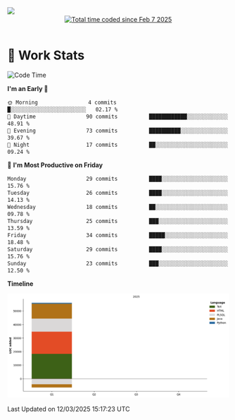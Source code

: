 <img src="https://capsule-render.vercel.app/api?type=waving&color=E0D7C8&height=200&section=header&text=Jeong8333&animation=fadeIn&fontColor=6D4930&fontSize=65&fontAlignY=60&stroke=6D4930&strokeWidth=3" />

<div align = center>
<a href="https://wakatime.com/@9207cd9b-e0ca-4b15-bb6a-6ad0a31854f8"><img src="https://wakatime.com/badge/user/9207cd9b-e0ca-4b15-bb6a-6ad0a31854f8.svg" alt="Total time coded since Feb 7 2025" /></a>
</div>
<br>

# 📝 **Work Stats**


<!--START_SECTION:waka-->
![Code Time](http://img.shields.io/badge/Code%20Time-7%20hrs%2058%20mins-blue)

**I'm an Early 🐤** 

```text
🌞 Morning                4 commits           █░░░░░░░░░░░░░░░░░░░░░░░░   02.17 % 
🌆 Daytime                90 commits          ████████████░░░░░░░░░░░░░   48.91 % 
🌃 Evening                73 commits          ██████████░░░░░░░░░░░░░░░   39.67 % 
🌙 Night                  17 commits          ██░░░░░░░░░░░░░░░░░░░░░░░   09.24 % 
```
📅 **I'm Most Productive on Friday** 

```text
Monday                   29 commits          ████░░░░░░░░░░░░░░░░░░░░░   15.76 % 
Tuesday                  26 commits          ████░░░░░░░░░░░░░░░░░░░░░   14.13 % 
Wednesday                18 commits          ██░░░░░░░░░░░░░░░░░░░░░░░   09.78 % 
Thursday                 25 commits          ███░░░░░░░░░░░░░░░░░░░░░░   13.59 % 
Friday                   34 commits          █████░░░░░░░░░░░░░░░░░░░░   18.48 % 
Saturday                 29 commits          ████░░░░░░░░░░░░░░░░░░░░░   15.76 % 
Sunday                   23 commits          ███░░░░░░░░░░░░░░░░░░░░░░   12.50 % 
```


**Timeline**

![Lines of Code chart](https://raw.githubusercontent.com/Jeong8333/Jeong8333/main/assets/bar_graph.png)


 Last Updated on 12/03/2025 15:17:23 UTC
<!--END_SECTION:waka-->

